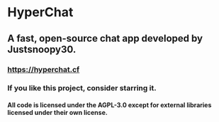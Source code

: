 # HyperChat
## A fast, open-source chat app developed by Justsnoopy30.
### https://hyperchat.cf
### If you like this project, consider starring it.
#### All code is licensed under the AGPL-3.0 except for external libraries licensed under their own license.
